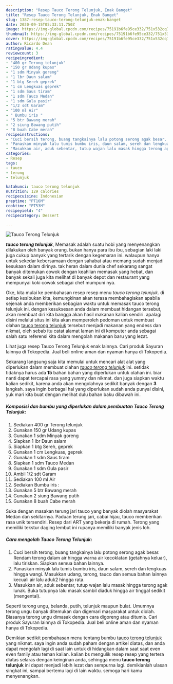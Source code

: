 ```yaml
---
description: "Resep Tauco Terong Telunjuk, Enak Banget"
title: "Resep Tauco Terong Telunjuk, Enak Banget"
slug: 1387-resep-tauco-terong-telunjuk-enak-banget
date: 2020-09-15T05:33:11.750Z
image: https://img-global.cpcdn.com/recipes/75191b6fe95ce332/751x532cq70/tauco-terong-telunjuk-foto-resep-utama.jpg
thumbnail: https://img-global.cpcdn.com/recipes/75191b6fe95ce332/751x532cq70/tauco-terong-telunjuk-foto-resep-utama.jpg
cover: https://img-global.cpcdn.com/recipes/75191b6fe95ce332/751x532cq70/tauco-terong-telunjuk-foto-resep-utama.jpg
author: Ricardo Dean
ratingvalue: 4.4
reviewcount: 3
recipeingredient:
- "400 gr Terong telunjuk"
- "150 gr Udang kupas"
- "1 sdm Minyak goreng"
- "1 lbr Daun salam"
- "1 btg Sereh geprek"
- "1 cm Lengkuas geprek"
- "1 sdm Saus tiram"
- "1 sdm Tauco Medan"
- "1 sdm Gula pasir"
- "1/2 sdt Garam"
- "100 ml Air"
- " Bumbu iris "
- "5 btr Bawang merah"
- "2 siung Bawang putih"
- "8 buah Cabe merah"
recipeinstructions:
- "Cuci bersih terong, buang tangkainya lalu potong serong agak besar. Rendam terong dalam air hingga warna air kecoklatan (getahnya keluar), lalu tiriskan. Siapkan semua bahan lainnya."
- "Panaskan minyak lalu tumis bumbu iris, daun salam, sereh dan lengkuas hingga wangi. Masukkan udang, terong, tauco dan semua bahan lainnya kecuali air lalu aduk2 hingga rata."
- "Masukkan air, aduk sebentar, tutup wajan lalu masak hingga terong agak lunak. Buka tutupnya lalu masak sambil diaduk hingga air tinggal sedikit (mengental)."
categories:
- Resep
tags:
- tauco
- terong
- telunjuk

katakunci: tauco terong telunjuk 
nutrition: 129 calories
recipecuisine: Indonesian
preptime: "PT16M"
cooktime: "PT53M"
recipeyield: "4"
recipecategory: Dessert

---
```



![Tauco Terong Telunjuk](https://img-global.cpcdn.com/recipes/75191b6fe95ce332/751x532cq70/tauco-terong-telunjuk-foto-resep-utama.jpg)

<b><i>tauco terong telunjuk</i></b>, Memasak adalah suatu hobi yang menyenangkan dilakukan oleh banyak orang. bukan hanya para ibu ibu, sebagian laki laki juga cukup banyak yang tertarik dengan kegemaran ini. walaupun hanya untuk sekedar kebersamaan dengan sahabat atau memang sudah menjadi kesukaan dalam dirinya. tak heran dalam dunia chef sekarang sangat banyak ditemukan cowok dengan keahlian memasak yang hebat, dan banyak sekali juga kita melihat di banyak depot dan restaurant yang mempunyai koki cowok sebagai chef mumpuni nya.

Oke, kita mulai ke pembahasan resep resep menu <i>tauco terong telunjuk</i>. di setiap kesibukan kita, kemungkinan akan terasa membahagiakan apabila sejenak anda memberikan sebagian waktu untuk memasak tauco terong telunjuk ini. dengan kesuksesan anda dalam membuat hidangan tersebut, akan membuat diri kita bangga akan hasil makanan kalian sendiri. apalagi disini melalui situs ini kita akan memperoleh pedoman untuk membuat olahan <u>tauco terong telunjuk</u> tersebut menjadi makanan yang endess dan nikmat, oleh sebab itu catat alamat laman ini di komputer anda sebagai salah satu referensi kita dalam mengolah makanan baru yang lezat.

Lihat juga resep Tauco Terong Telunjuk enak lainnya. Cari produk Sayuran lainnya di Tokopedia. Jual beli online aman dan nyaman hanya di Tokopedia.


Sekarang langsung saja kita memulai untuk mencari alat alat yang diperlukan dalam membuat olahan <u><i>tauco terong telunjuk</i></u> ini. setidak tidaknya harus ada <b>15</b> bahan bahan yang diperlukan untuk olahan ini. biar nanti dapat tercapai rasa yang yummy dan nikmat. dan juga siapkan waktu kalian sedikit, karena anda akan mengolahnya sedikit banyak dengan <b>3</b> langkah. saya ingin berbagai hal yang diperlukan sudah anda punyai disini, yuk mari kita buat dengan melihat dulu bahan baku dibawah ini.

<!--inarticleads1-->

##### Komposisi dan bumbu yang diperlukan dalam pembuatan Tauco Terong Telunjuk:

1. Sediakan 400 gr Terong telunjuk
1. Gunakan 150 gr Udang kupas
1. Gunakan 1 sdm Minyak goreng
1. Siapkan 1 lbr Daun salam
1. Siapkan 1 btg Sereh, geprek
1. Gunakan 1 cm Lengkuas, geprek
1. Gunakan 1 sdm Saus tiram
1. Siapkan 1 sdm Tauco Medan
1. Gunakan 1 sdm Gula pasir
1. Ambil 1/2 sdt Garam
1. Sediakan 100 ml Air
1. Sediakan  Bumbu iris :
1. Gunakan 5 btr Bawang merah
1. Gunakan 2 siung Bawang putih
1. Gunakan 8 buah Cabe merah


Suka dengan masakan terung jari tauco yang banyak diolah masyarakat Medan dan sekitarnya. Paduan terung jari, cabai hijau, tauco memberikan rasa unik tersendiri. Resep dari ART yang bekerja di rumah. Terong yang memiliki tekstur daging lembut ini rupanya memiliki banyak jenis loh. 

<!--inarticleads2-->

##### Cara mengolah Tauco Terong Telunjuk:

1. Cuci bersih terong, buang tangkainya lalu potong serong agak besar. Rendam terong dalam air hingga warna air kecoklatan (getahnya keluar), lalu tiriskan. Siapkan semua bahan lainnya.
1. Panaskan minyak lalu tumis bumbu iris, daun salam, sereh dan lengkuas hingga wangi. Masukkan udang, terong, tauco dan semua bahan lainnya kecuali air lalu aduk2 hingga rata.
1. Masukkan air, aduk sebentar, tutup wajan lalu masak hingga terong agak lunak. Buka tutupnya lalu masak sambil diaduk hingga air tinggal sedikit (mengental).


Seperti terong ungu, belanda, putih, telunjuk maupun bulat. Umumnya terong ungu banyak ditemukan dan digemari masyarakat untuk diolah. Biasanya terong ungu dimasak dengan cara digoreng atau ditumis. Cari produk Sayuran lainnya di Tokopedia. Jual beli online aman dan nyaman hanya di Tokopedia. 

Demikian sedikit pembahasan menu tentang bumbu <u>tauco terong telunjuk</u> yang nikmat. saya ingin anda sudah paham dengan artikel diatas, dan anda dapat mengolah lagi di saat lain untuk di hidangkan dalam saat saat even even family atau teman kalian. kalian bs mengulik resep resep yang tertera diatas selaras dengan keinginan anda, sehingga menu <b>tauco terong telunjuk</b> ini dapat menjadi lebih lezat dan sempurna lagi. demikianlah ulasan singkat ini, sampai bertemu lagi di lain waktu. semoga hari kamu menyenangkan.
